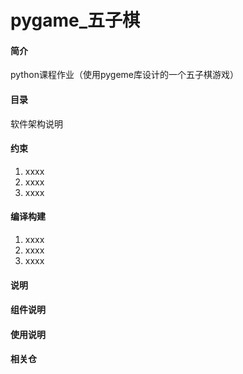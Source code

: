# pygame_五子棋

#### 简介
python课程作业（使用pygeme库设计的一个五子棋游戏）

#### 目录
软件架构说明


#### 约束

1.  xxxx
2.  xxxx
3.  xxxx

#### 编译构建

1.  xxxx
2.  xxxx
3.  xxxx

#### 说明



#### 组件说明

#### 使用说明

#### 相关仓

